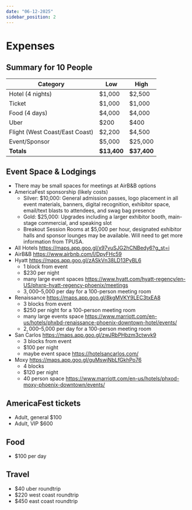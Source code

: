 ```yaml
---
date: "06-12-2025"
sidebar_position: 2
---
```


# Expenses

## Summary for 10 People

| Category | Low | High |
|----------|-----|------|
| Hotel (4 nights) | $1,000 | $2,500 |
| Ticket | $1,000 | $1,000 |
| Food (4 days) | $4,000 | $4,000 |
| Uber | $200 | $400 |
| Flight (West Coast/East Coast) | $2,200 | $4,500 |
| Event/Sponsor | $5,000 | $25,000 |
| **Totals** | **$13,400** | **$37,400** |


## Event Space & Lodgings

- There may be small spaces for meetings at AirB&B options
- AmericaFest sponsorship (likely costs)
    - Silver: $10,000: General admission passes, logo placement in all event materials, banners, digital recognition, exhibitor space, email/text blasts to attendees, and swag bag presence
    - Gold: $25,000: Upgrades including a larger exhibitor booth, main-stage commercial, and speaking slot
    - Breakout Session Rooms at $5,000 per hour, designated exhibitor halls and sponsor lounges may be available. Will need to get more information from TPUSA.
- All Hotels https://maps.app.goo.gl/x97vuSJG2hCNBedy6?g_st=i
- AirB&B https://www.airbnb.com/l/DpyFHc59
- Hyatt https://maps.app.goo.gl/zASkVn38LD13PyBL6
    - 1 block from event
    - $230 per night
    - many large event spaces https://www.hyatt.com/hyatt-regency/en-US/phxrp-hyatt-regency-phoenix/meetings
    - $3,000–$5,000 per day for a 100-person meeting room
- Renaissance https://maps.app.goo.gl/8kgMVKY9LEC3txEA8
    - 3 blocks from event
    - $250 per night for a 100-person meeting room
    - many large events space https://www.marriott.com/en-us/hotels/phxbd-renaissance-phoenix-downtown-hotel/events/
    - $2,000–$5,000 per day for a 100-person meeting room
- San Carlos https://maps.app.goo.gl/zwJRbPHbzm3ctwvk9
    - 3 blocks from event
    - $100 per night
    - maybe event space https://hotelsancarlos.com/
- Moxy https://maps.app.goo.gl/guMswjNbLfGkhPo76
    - 4 blocks
    - $120 per night
    - 40 person space https://www.marriott.com/en-us/hotels/phxod-moxy-phoenix-downtown/events/

## AmericaFest tickets

- Adult, general $100
- Adult, VIP $600

## Food 

- $100 per day

## Travel

- $40 uber roundtrip
- $220 west coast roundtrip
- $450 east coast roundtrip
